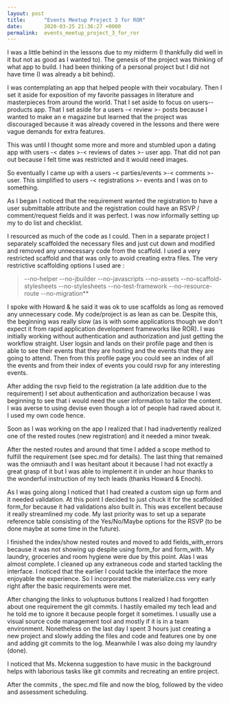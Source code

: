 ```yaml
---
layout: post
title:      "Events Meetup Project 3 for ROR"
date:       2020-03-25 21:36:27 +0000
permalink:  events_meetup_project_3_for_ror
---
```



I was a little behind in the lessons due to my midterm (I thankfully did well in it but not as good as I wanted to). The genesis of the project was thinking of what app to build. I had been thinking of a personal project but I did not have time (I was already a bit behind).

I was contemplating an app that helped people with their vocabulary. Then I set it aside for exposition of my favorite passages in literature and masterpieces from around the world. That I set aside to focus on users-<reviews>- products app. That I set aside for a users -< review >- posts because I wanted to make an e magazine but learned that the project was discouraged because it was already covered in the lessons and there were vague demands for extra features. 

This was until I thought some more and more and stumbled upon a dating app with users -< dates >-< reviews of dates >- user app. That did not pan out because I felt time was restricted and it would need images. 

So eventually I came up with a users -< parties/events >-< comments >- user.  This simplified to  users -< registrations >- events and I was on to something.

As I began I noticed that the requirement wanted the registration to have a user submittable attribute and the registration could have an RSVP / comment/request fields and it was perfect. I was now informally setting up my to do list and checklist.

I resourced as much of the code as I could. Then in a separate project I separately scaffolded the necessary files and just cut down and modified and removed any unnecessary code from the scaffold. I used a very restricted scaffold and that was only to avoid creating extra files. The very restrictive scaffolding options I used are : 
> --no-helper --no-jbuilder --no-javascripts --no-assets --no-scaffold-stylesheets --no-stylesheets --no-test-framework  --no-resource-route --no-migration**

I spoke with Howard & he said it was ok to use scaffolds as long as removed any unnecessary code. My code/project is as lean as can be. Despite this, the beginning was really slow (as is with some applications though we don't expect it from rapid application development frameworks like ROR). I was initially working without authentication and authorization and just getting the workflow straight. User logsin and lands on their profile page and then is able to see their events that they are hosting and the events that they are going to attend. Then from this profile page you could see an index of all the events and from their index of events you could rsvp for any interesting events. 

After adding the rsvp field to the registration (a late addition due to the requirement) I set about authentication and authorization because I was beginning to see that i would need the user information to tailor the content. I was averse to using devise even though a lot of people had raved about it. I used my own code hence. 

Soon as I was working on the app I realized that I had inadvertently realized one of the rested routes (new registration) and it needed a minor tweak. 

After the nested routes and around that time I added a scope method to fulfill the requirement (see spec.md for details). The last thing that remained was the omniauth and I was hesitant about it because I had not exactly a great grasp of it but I was able to implement it in under an hour thanks to the wonderful instruction of my tech leads (thanks Howard & Enoch).

As I was going along I noticed that I had created a custom sign up form and it needed validation. At this point I decided to just chuck it for the scaffolded form_for because it had validations also built in. This was excellent because it really streamlined my code. My last priority was to set up a separate reference table consisting of the Yes/No/Maybe options for the RSVP (to be done maybe at some time in the future). 

I finished the index/show nested routes and moved to add fields_with_errors because it was not showing up despite using form_for and form_with. My laundry, groceries and room hygiene were due by this point. Alas I was almost complete. I cleaned up any extraneous code and started tackling the interface. I noticed that the earlier I could tackle the interface the more enjoyable the experience. So I incorporated the materialize.css very early right after the basic requirements were met.

After changing the links to voluptuous buttons I realized I had forgotten about one requirement the git commits. I hastily emailed my tech lead and he told me to ignore it because people forget it sometimes. I usually use a visual source code management tool and mostly  if it is in a team environment. Nonetheless on the last day I spent 3 hours just creating a new project and slowly adding the files and code and features one by one and adding git commits to the log. Meanwhile I was also doing my laundry (done).

I noticed that Ms. Mckenna suggestion to have music in the background helps with laborious tasks like git commits and recreating an entire project.

After the commits , the spec.md file and now the blog, followed by the video and assessment scheduling.

